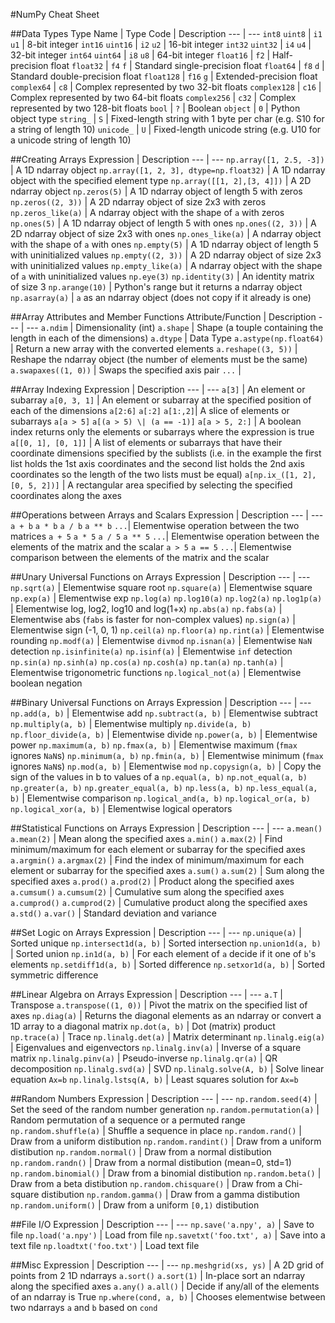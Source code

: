 #NumPy Cheat Sheet

##Data Types
Type Name | Type Code | Description
---  | ---
`int8` `uint8` | `i1` `u1` | 8-bit integer
`int16` `uint16` | `i2` `u2` | 16-bit integer
`int32` `uint32` | `i4` `u4` | 32-bit integer
`int64` `uint64` | `i8` `u8` | 64-bit integer
`float16` | `f2` | Half-precision float
`float32` | `f4` `f` | Standard single-precision float
`float64` | `f8` `d` | Standard double-precision float
`float128` | `f16` `g` | Extended-precision float
`complex64` | `c8` | Complex represented by two 32-bit floats
`complex128` | `c16` | Complex represented by two 64-bit floats
`complex256` | `c32` | Complex represented by two 128-bit floats
`bool` | `?` | Boolean
`object` | `0` | Python object type
`string_` | `S` | Fixed-length string with 1 byte per char (e.g. S10 for a string of length 10)
`unicode_` | `U` | Fixed-length unicode string (e.g. U10 for a unicode string of length 10)

##Creating Arrays
Expression | Description
--- | ---
`np.array([1, 2.5, -3])` | A 1D ndarray object
`np.array([1, 2, 3], dtype=np.float32)` | A 1D ndarray object with the specified element type
`np.array([[1, 2],[3, 4]])` | A 2D ndarray object
`np.zeros(5)` | A 1D ndarray object of length 5 with zeros
`np.zeros((2, 3))` | A 2D ndarray object of size 2x3 with zeros
`np.zeros_like(a)` | A ndarray object with the shape of `a` with zeros
`np.ones(5)` | A 1D ndarray object of length 5 with ones
`np.ones((2, 3))` | A 2D ndarray object of size 2x3 with ones
`np.ones_like(a)` | A ndarray object with the shape of `a` with ones
`np.empty(5)` | A 1D ndarray object of length 5 with uninitialized values
`np.empty((2, 3))` | A 2D ndarray object of size 2x3 with uninitialized values
`np.empty_like(a)` | A ndarray object with the shape of `a` with uninitialized values
`np.eye(3)` `np.identity(3)` | An identity matrix of size 3
`np.arange(10)` | Python's range but it returns a ndarray object
`np.asarray(a)` | `a` as an ndarray object (does not copy if it already is one) 

##Array Attributes and Member Functions
Attribute/Function | Description
---  | ---
`a.ndim` | Dimensionality (int)
`a.shape` | Shape (a touple containing the length in each of the dimensions)
`a.dtype` | Data Type
`a.astype(np.float64)` | Return a new array with the converted elements
`a.reshape((3, 5))` | Reshape the ndarray object (the number of elements must be the same)
`a.swapaxes((1, 0))` | Swaps the specified axis pair
`...` |

##Array Indexing
Expression | Description
---  | ---
`a[3]` | An element or subarray
`a[0, 3, 1]` | An element or subarray at the specified position of each of the dimensions
`a[2:6]` `a[:2]` `a[1:,2]`| A slice of elements or subarrays
`a[a > 5]` `a[(a > 5) \| (a == -1)]` `a[a > 5, 2:]` | A boolean index returns only the elements or subarrays where the expression is true
`a[[0, 1], [0, 1]]` | A list of elements or subarrays that have their coordinate dimensions specified by the sublists (i.e. in the example the first list holds the 1st axis coordinates and the second list holds the 2nd axis coordinates so the length of the two lists must be equal)
`a[np.ix_([1, 2],[0, 5, 2])]` | A rectangular area specified by selecting the specified coordinates along the axes

##Operations between Arrays and Scalars
Expression | Description
---  | ---
`a + b` `a * b` `a / b` `a ** b` `...`| Elementwise operation between the two matrices
`a + 5` `a * 5` `a / 5` `a ** 5` `...`| Elementwise operation between the elements of the matrix and the scalar
`a > 5` `a == 5` `...`| Elementwise comparison between the elements of the matrix and the scalar

##Unary Universal Functions on Arrays
Expression | Description
---  | ---
`np.sqrt(a)` | Elementwise square root
`np.square(a)` | Elementwise square
`np.exp(a)` | Elementwise exp
`np.log(a)` `np.log10(a)` `np.log2(a)` `np.log1p(a)` | Elementwise log, log2, log10 and log(1+x)
`np.abs(a)` `np.fabs(a)` | Elementwise abs (`fabs` is faster for non-complex values)
`np.sign(a)` | Elementwise sign (-1, 0, 1)
`np.ceil(a)` `np.floor(a)` `np.rint(a)` | Elementwise rounding
`np.modf(a)` | Elementwise `divmod`
`np.isnan(a)` | Elementwise `NaN` detection
`np.isinfinite(a)` `np.isinf(a)` | Elementwise `inf` detection
`np.sin(a)` `np.sinh(a)` `np.cos(a)` `np.cosh(a)` `np.tan(a)` `np.tanh(a)` | Elementwise trigonometric functions
`np.logical_not(a)` | Elementwise boolean negation 

##Binary Universal Functions on Arrays
Expression | Description
---  | ---
`np.add(a, b)` | Elementwise add
`np.subtract(a, b)` | Elementwise subtract
`np.multiply(a, b)` | Elementwise multiply
`np.divide(a, b)` `np.floor_divide(a, b)` | Elementwise divide
`np.power(a, b)` | Elementwise power
`np.maximum(a, b)` `np.fmax(a, b)` | Elementwise maximum (`fmax` ignores `NaN`s)
`np.minimum(a, b)` `np.fmin(a, b)` | Elementwise minimum (`fmax` ignores `NaN`s)
`np.mod(a, b)` | Elementwise `mod`
`np.copysign(a, b)` | Copy the sign of the values in b to values of a
`np.equal(a, b)` `np.not_equal(a, b)` `np.greater(a, b)` `np.greater_equal(a, b)` `np.less(a, b)` `np.less_equal(a, b)` | Elementwise comparison
`np.logical_and(a, b)` `np.logical_or(a, b)` `np.logical_xor(a, b)` | Elementwise logical operators

##Statistical Functions on Arrays
Expression | Description
---  | ---
`a.mean()` `a.mean(2)` | Mean along the specified axes
`a.min()` `a.max(2)` | Find minimum/maximum for each element or subarray for the specified axes
`a.argmin()` `a.argmax(2)` | Find the index of minimum/maximum for each element or subarray for the specified axes
`a.sum()` `a.sum(2)` | Sum along the specified axes
`a.prod()` `a.prod(2)` | Product along the specified axes
`a.cumsum()` `a.cumsum(2)` | Cumulative sum along the specified axes
`a.cumprod()` `a.cumprod(2)` | Cumulative product along the specified axes
`a.std()` `a.var()` | Standard deviation and variance

##Set Logic on Arrays
Expression | Description
---  | ---
`np.unique(a)` | Sorted unique
`np.intersect1d(a, b)` | Sorted intersection
`np.union1d(a, b)` | Sorted union
`np.in1d(a, b)` | For each element of `a` decide if it one of `b`'s elements
`np.setdiff1d(a, b)` | Sorted difference
`np.setxor1d(a, b)` | Sorted symmetric difference

##Linear Algebra on Arrays
Expression | Description
---  | ---
`a.T` | Transpose
`a.transpose((1, 0))` | Pivot the matrix on the specified list of axes
`np.diag(a)` | Returns the diagonal elements as an ndarray or convert a 1D array to a diagonal matrix
`np.dot(a, b)` | Dot (matrix) product
`np.trace(a)` | Trace 
`np.linalg.det(a)` | Matrix determinant
`np.linalg.eig(a)` | Eigenvalues and eigenvectors
`np.linalg.inv(a)` | Inverse of a square matrix
`np.linalg.pinv(a)` | Pseudo-inverse
`np.linalg.qr(a)` | QR decomposition
`np.linalg.svd(a)` | SVD
`np.linalg.solve(A, b)` | Solve linear equation `Ax=b`
`np.linalg.lstsq(A, b)` | Least squares solution for `Ax=b`

##Random Numbers
Expression | Description
---  | ---
`np.random.seed(4)` | Set the seed of the random number generation
`np.random.permutation(a)` | Random permutation of a sequence or a permuted range
`np.random.shuffle(a)` | Shuffle a sequence in place
`np.random.rand()` | Draw from a uniform distibution
`np.random.randint()` | Draw from a uniform distibution
`np.random.normal()` | Draw from a normal distibution
`np.random.randn()` | Draw from a normal distibution (mean=0, std=1)
`np.random.binomial()` | Draw from a binomial distibution
`np.random.beta()` | Draw from a beta distibution
`np.random.chisquare()` | Draw from a Chi-square distibution
`np.random.gamma()` | Draw from a gamma distibution
`np.random.uniform()` | Draw from a uniform `[0,1)` distibution

##File I/O
Expression | Description
---  | ---
`np.save('a.npy', a)` | Save to file
`np.load('a.npy')` | Load from file
`np.savetxt('foo.txt', a)` | Save into a text file
`np.loadtxt('foo.txt')` | Load text file

##Misc
Expression | Description
--- | ---
`np.meshgrid(xs, ys)` | A 2D grid of points from 2 1D ndarrays
`a.sort()` `a.sort(1)` | In-place sort an ndarray along the specified axes
`a.any()` `a.all()` | Decide if any/all of the elements of an ndarray is True
`np.where(cond, a, b)` | Chooses elementwise between two ndarrays `a` and `b` based on `cond`
